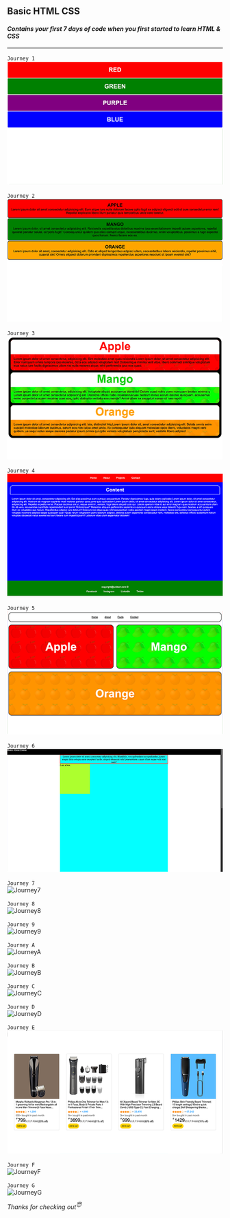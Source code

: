## Basic HTML CSS

#### *Contains your first 7 days of code when you first started to learn HTML & CSS*
---

`Journey 1`    
![Journey1](1.png)

`Journey 2`  
![Journey2](2.png)

`Journey 3`  
![Journey3](3.png)

`Journey 4`  
![Journey4](4.png)

`Journey 5`  
![Journey5](5.png)

`Journey 6`  
![Journey6](6.png)

`Journey 7`  
![Journey7](7.gif)

`Journey 8`  
![Journey8](8.gif)

`Journey 9`  
![Journey9](9.gif)

`Journey A`  
![JourneyA](A.gif)

`Journey B`  
![JourneyB](B.gif)

`Journey C`  
![JourneyC](C.gif)

`Journey D`  
![JourneyD](D.gif)

`Journey E`  
![JourneyE](E.png)

`Journey F`  
![JourneyF](F.gif)

`Journey G`  
![JourneyG](G.gif)

*Thanks for checking out<sup>😇</sup>*
